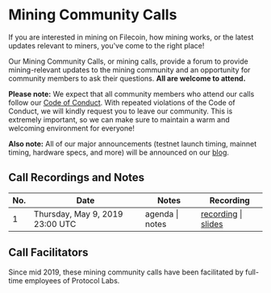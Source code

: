 # Mining Community Calls

If you are interested in mining on Filecoin, how mining works, or the latest updates relevant to miners, you've come to the right place!

Our Mining Community Calls, or mining calls, provide a forum to provide mining-relevant updates to the mining community and an opportunity for community members to ask their questions. **All are welcome to attend.**

**Please note:** We expect that all community members who attend our calls follow our [Code of Conduct](https://github.com/filecoin-project/community/blob/master/CODE_OF_CONDUCT.md). With repeated violations of the Code of Conduct, we will kindly request you to leave our community. This is extremely important, so we can make sure to maintain a warm and welcoming environment for everyone!

**Also note:** All of our major announcements (testnet launch timing, mainnet timing, hardware specs, and more) will be announced on our [blog](https://filecoin.io/blog).

## Call Recordings and Notes

| No. | Date | Notes | Recording |
| --- | --- | --- | --- |
| 1 | Thursday, May 9, 2019 23:00 UTC | agenda \| notes | [recording](https://ipfs.io/ipfs/QmQophNZUqSRgJtyJYUGes81hkWfLWeGYc1rbFHvFrFQSE) \| [slides](https://ipfs.io/ipfs/QmPPRGFDRv6VadZ9Voye1W2jUvRWFdAahkgDNF51Co73xM) |

## Call Facilitators

Since mid 2019, these mining community calls have been facilitated by full-time employees of Protocol Labs.
